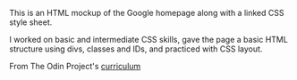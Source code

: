 This is an HTML mockup of the Google homepage along with a linked CSS style sheet.

I worked on basic and intermediate CSS skills, gave the page a basic HTML structure using divs, classes and IDs, and practiced with CSS layout.

From The Odin Project's [curriculum](http://www.theodinproject.com/web-development-101/html-css)
